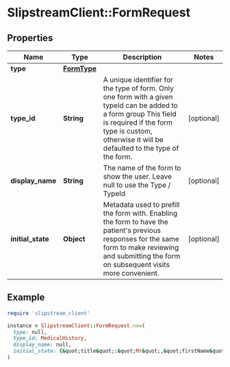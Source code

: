# SlipstreamClient::FormRequest

## Properties

| Name | Type | Description | Notes |
| ---- | ---- | ----------- | ----- |
| **type** | [**FormType**](FormType.md) |  |  |
| **type_id** | **String** | A unique identifier for the type of form.  Only one form with a given typeId can be added to a form group  This field is required if the form type is custom, otherwise it will be defaulted to the type of the form.  | [optional] |
| **display_name** | **String** | The name of the form to show the user. Leave null to use the Type / TypeId | [optional] |
| **initial_state** | **Object** | Metadata used to prefill the form with. Enabling the form to have the  patient&#39;s previous responses for the same form to make reviewing and  submitting the form on subsequent visits more convenient.  | [optional] |

## Example

```ruby
require 'slipstream_client'

instance = SlipstreamClient::FormRequest.new(
  type: null,
  type_id: MedicalHistory,
  display_name: null,
  initial_state: {&quot;title&quot;:&quot;Mr&quot;,&quot;firstName&quot;:&quot;John&quot;,&quot;lastName&quot;:&quot;Smith&quot;}
)
```

